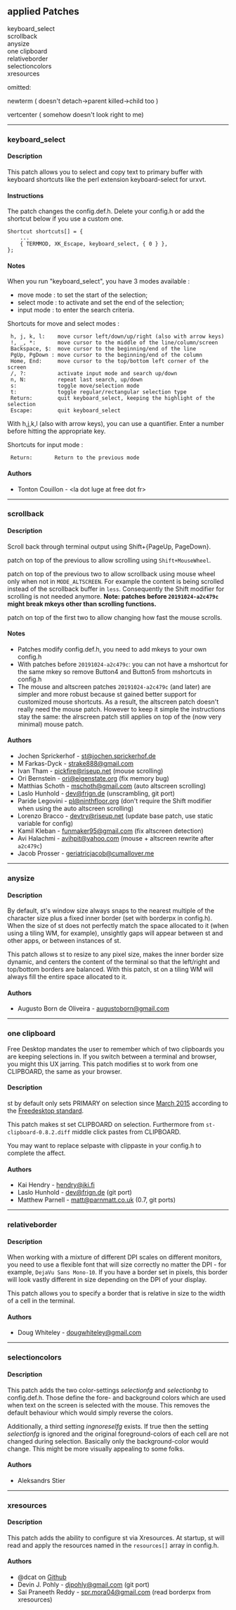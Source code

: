 ## applied Patches


<div id="TOC">

  - [keyboard\_select](#keyboard_select)
  - [scrollback](#scrollback)
  - [anysize](#anysize)
  - [one clipboard](#one-clipboard)
  - [relativeborder](#relativeborder)
  - [selectioncolors](#selectioncolors)
  - [xresources](#xresources)

</div>

omitted:

newterm ( doesn't detach->parent killed->child too )
	
vertcenter ( somehow doesn't look right to me)


---
### keyboard\_select

#### Description

This patch allows you to select and copy text to primary buffer with
keyboard shortcuts like the perl extension keyboard-select for urxvt.

#### Instructions

The patch changes the config.def.h. Delete your config.h or add the
shortcut below if you use a custom one.

    Shortcut shortcuts[] = {
        ...
        { TERMMOD, XK_Escape, keyboard_select, { 0 } },
    };

#### Notes

When you run "keyboard\_select", you have 3 modes available :

  - move mode : to set the start of the selection;
  - select mode : to activate and set the end of the selection;
  - input mode : to enter the search criteria.

Shortcuts for move and select modes :

``` 
 h, j, k, l:    move cursor left/down/up/right (also with arrow keys)
 !, _, *:       move cursor to the middle of the line/column/screen
 Backspace, $:  move cursor to the beginning/end of the line
 PgUp, PgDown : move cursor to the beginning/end of the column
 Home, End:     move cursor to the top/bottom left corner of the screen
 /, ?:          activate input mode and search up/down
 n, N:          repeat last search, up/down
 s:             toggle move/selection mode
 t:             toggle regular/rectangular selection type
 Return:        quit keyboard_select, keeping the highlight of the selection
 Escape:        quit keyboard_select
```

With h,j,k,l (also with arrow keys), you can use a quantifier. Enter a
number before hitting the appropriate key.

Shortcuts for input mode :

``` 
 Return:       Return to the previous mode
```

#### Authors

  - Tonton Couillon - \<la dot luge at free dot fr\>



---
### scrollback

#### Description

Scroll back through terminal output using Shift+{PageUp, PageDown}.

patch on top of the previous to allow scrolling using
`Shift+MouseWheel`.

patch on top of the previous two to allow scrollback using mouse wheel
only when not in `MODE_ALTSCREEN`. For example the content is being
scrolled instead of the scrollback buffer in `less`. Consequently the
Shift modifier for scrolling is not needed anymore. **Note: patches
before `20191024-a2c479c` might break mkeys other than scrolling
functions.**

patch on top of the first two to allow changing how fast the mouse
scrolls.

#### Notes

  - Patches modify config.def.h, you need to add mkeys to your own
    config.h
  - With patches before `20191024-a2c479c`: you can not have a mshortcut
    for the same mkey so remove Button4 and Button5 from mshortcuts in
    config.h
  - The mouse and altscreen patches `20191024-a2c479c` (and later) are
    simpler and more robust because st gained better support for
    customized mouse shortcuts. As a result, the altscreen patch doesn't
    really need the mouse patch. However to keep it simple the
    instructions stay the same: the alrscreen patch still applies on top
    of the (now very minimal) mouse patch.

#### Authors

  - Jochen Sprickerhof - <st@jochen.sprickerhof.de>
  - M Farkas-Dyck - <strake888@gmail.com>
  - Ivan Tham - <pickfire@riseup.net> (mouse scrolling)
  - Ori Bernstein - <ori@eigenstate.org> (fix memory bug)
  - Matthias Schoth - <mschoth@gmail.com> (auto altscreen scrolling)
  - Laslo Hunhold - <dev@frign.de> (unscrambling, git port)
  - Paride Legovini - <pl@ninthfloor.org> (don't require the Shift
    modifier when using the auto altscreen scrolling)
  - Lorenzo Bracco - <devtry@riseup.net> (update base patch, use static
    variable for config)
  - Kamil Kleban - <funmaker95@gmail.com> (fix altscreen detection)
  - Avi Halachmi - <avihpit@yahoo.com> (mouse + altscreen rewrite after
    `a2c479c`)
  - Jacob Prosser - <geriatricjacob@cumallover.me>




---
### anysize

#### Description

By default, st's window size always snaps to the nearest multiple of the
character size plus a fixed inner border (set with borderpx in
config.h). When the size of st does not perfectly match the space
allocated to it (when using a tiling WM, for example), unsightly gaps
will appear between st and other apps, or between instances of st.

This patch allows st to resize to any pixel size, makes the inner border
size dynamic, and centers the content of the terminal so that the
left/right and top/bottom borders are balanced. With this patch, st on a
tiling WM will always fill the entire space allocated to it.

#### Authors

  - Augusto Born de Oliveira - <augustoborn@gmail.com>

---
### one clipboard

Free Desktop mandates the user to remember which of two clipboards you
are keeping selections in. If you switch between a terminal and browser,
you might this UX jarring. This patch modifies st to work from one
CLIPBOARD, the same as your browser.

#### Description

st by default only sets PRIMARY on selection since
[March 2015](http://git.suckless.org/st/commit/?id=28259f5750f0dc7f52bbaf8b746ec3dc576a58ee)
according to the [Freedesktop
standard](http://standards.freedesktop.org/clipboards-spec/clipboards-latest.txt).

This patch makes st set CLIPBOARD on selection. Furthermore from
`st-clipboard-0.8.2.diff` middle click pastes from CLIPBOARD.

You may want to replace selpaste with clippaste in your config.h to
complete the affect.

#### Authors

  - Kai Hendry - <hendry@iki.fi>
  - Laslo Hunhold - <dev@frign.de> (git port)
  - Matthew Parnell - <matt@parnmatt.co.uk> (0.7, git ports)


---
### relativeborder

#### Description

When working with a mixture of different DPI scales on different
monitors, you need to use a flexible font that will size correctly no
matter the DPI - for example, `DejaVu Sans Mono-10`. If you have a
border set in pixels, this border will look vastly different in size
depending on the DPI of your display.

This patch allows you to specify a border that is relative in size to
the width of a cell in the terminal.

#### Authors

  - Doug Whiteley - <dougwhiteley@gmail.com>



---
### selectioncolors

#### Description

This patch adds the two color-settings *selectionfg* and *selectionbg*
to config.def.h. Those define the fore- and background colors which are
used when text on the screen is selected with the mouse. This removes
the default behaviour which would simply reverse the colors.

Additionally, a third setting *ingnoreselfg* exists. If true then the
setting *selectionfg* is ignored and the original foreground-colors of
each cell are not changed during selection. Basically only the
background-color would change. This might be more visually appealing to
some folks.

#### Authors

  - Aleksandrs Stier



---
### xresources

#### Description

This patch adds the ability to configure st via Xresources. At startup,
st will read and apply the resources named in the `resources[]` array in
config.h.

#### Authors

  - @dcat on [Github](https://github.com/dcat/st-xresources)
  - Devin J. Pohly - <djpohly@gmail.com> (git port)
  - Sai Praneeth Reddy - <spr.mora04@gmail.com> (read borderpx from
    xresources)
